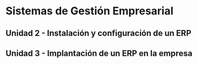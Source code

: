 # Sistemas de Gestión Empresarial

## Unidad 2 - Instalación y configuración de un ERP




## Unidad 3 - Implantación de un ERP en la empresa